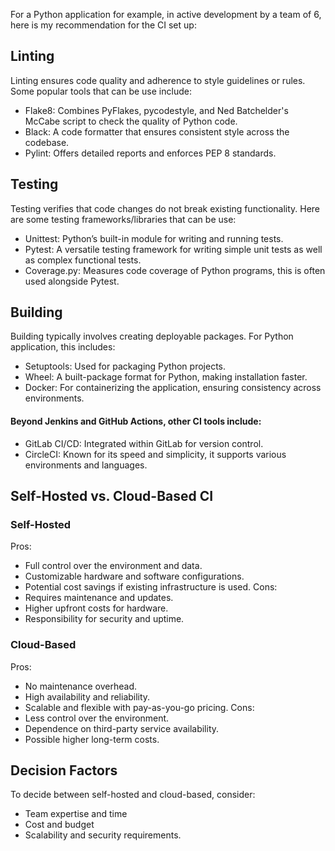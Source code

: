 For a Python application for example, in active development by a team of 6, here is my recommendation for the CI set up:

## Linting

Linting ensures code quality and adherence to style guidelines or rules. Some popular tools that can be use include:

- Flake8: Combines PyFlakes, pycodestyle, and Ned Batchelder's McCabe script to check the quality of Python code.
- Black: A code formatter that ensures consistent style across the codebase.
- Pylint: Offers detailed reports and enforces PEP 8 standards.

## Testing

Testing verifies that code changes do not break existing functionality. Here are some testing frameworks/libraries that can be use:

- Unittest: Python’s built-in module for writing and running tests.
- Pytest: A versatile testing framework for writing simple unit tests as well as complex functional tests.
- Coverage.py: Measures code coverage of Python programs, this is often used alongside Pytest.

## Building

Building typically involves creating deployable packages. For Python application, this includes:

- Setuptools: Used for packaging Python projects.
- Wheel: A built-package format for Python, making installation faster.
- Docker: For containerizing the application, ensuring consistency across environments.

#### Beyond Jenkins and GitHub Actions, other CI tools include:

- GitLab CI/CD: Integrated within GitLab for version control.
- CircleCI: Known for its speed and simplicity, it supports various environments and languages.

## Self-Hosted vs. Cloud-Based CI

### Self-Hosted

Pros:

- Full control over the environment and data.
- Customizable hardware and software configurations.
- Potential cost savings if existing infrastructure is used.
  Cons:
- Requires maintenance and updates.
- Higher upfront costs for hardware.
- Responsibility for security and uptime.

### Cloud-Based

Pros:

- No maintenance overhead.
- High availability and reliability.
- Scalable and flexible with pay-as-you-go pricing.
  Cons:
- Less control over the environment.
- Dependence on third-party service availability.
- Possible higher long-term costs.

## Decision Factors

To decide between self-hosted and cloud-based, consider:

- Team expertise and time
- Cost and budget
- Scalability and security requirements.
